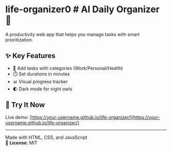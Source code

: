 # life-organizer0 # AI Daily Organizer 🌈

A productivity web app that helps you manage tasks with smart prioritization.

## ✨ Key Features
- 📝 Add tasks with categories (Work/Personal/Health)  
- ⏱️ Set durations in minutes  
- 📊 Visual progress tracker  
- 🌓 Dark mode for night owls  

## 🚀 Try It Now
Live demo: [https://your-username.github.io/life-organizer/](https://your-username.github.io/life-organizer/)

---

Made with HTML, CSS, and JavaScript  
🔗 **License**: MIT
